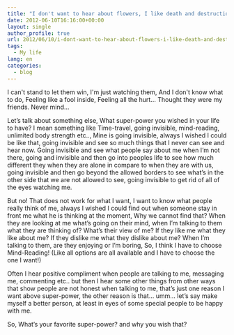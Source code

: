 ```yaml
---
title: "I don't want to hear about flowers, I like death and destruction"
date: 2012-06-10T16:16:00+00:00
layout: single
author_profile: true
url: 2012/06/10/i-dont-want-to-hear-about-flowers-i-like-death-and-destruction/
tags:
  - My life
lang: en
categories: 
  - blog
---
```

I can't stand to let them win, I'm just watching them, And I don't know what to do, Feeling like a fool inside, Feeling all the hurt… Thought they were my friends. Never mind…

Let’s talk about something else, What super-power you wished in your life to have? I mean something like Time-travel, going invisible, mind-reading, unlimited body strength etc.., Mine is going invisible, always I wished I could be like that, going invisible and see so much things that I never can see and hear now. Going invisible and see what people say about me when I’m not there, going and invisible and then go into peoples life to see how much different they when they are alone in compare to when they are with us, going invisible and then go beyond the allowed borders to see what’s in the other side that we are not allowed to see, going invisible to get rid of all of the eyes watching me.

But no! That does not work for what I want, I want to know what people really think of me, always I wished I could find out when someone stay in front me what he is thinking at the moment, Why we cannot find that? When they are looking at me what’s going on their mind, when I’m talking to them what they are thinking of? What’s their view of me? If they like me what they like about me? If they dislike me what they dislike about me? When I’m talking to them, are they enjoying or I’m boring, So, I think I have to choose Mind-Reading! (Like all options are all available and I have to choose the one I want!)

Often I hear positive compliment when people are talking to me, messaging me, commenting etc.. but then I hear some other things from other ways that show people are not honest when talking to me, that’s just one reason I want above super-power, the other reason is that… umm… let’s say make myself a better person, at least in eyes of some special people to be happy with me.

So, What’s your favorite super-power? and why you wish that?